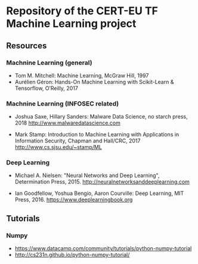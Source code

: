 # Repository of the CERT-EU TF Machine Learning project
## Resources

### Machnine Learning (general)
* Tom M. Mitchell: Machine Learning, McGraw Hill, 1997
* Aurélien Géron: Hands-On Machine Learning with Scikit-Learn & Tensorflow, O’Reilly, 2017

### Machnine Learning (INFOSEC related)
* Joshua Saxe, Hillary Sanders: Malware Data Science, no starch press, 2018
http://www.malwaredatascience.com

* Mark Stamp: Introduction to Machine Learning with Applications in Information Security, Chapman and Hall/CRC,  2017 http://www.cs.sjsu.edu/~stamp/ML


### Deep Learning
* Michael A. Nielsen: "Neural Networks and Deep Learning", Determination Press, 2015. http://neuralnetworksanddeeplearning.com

* Ian Goodfellow, Yoshua Bengio, Aaron Courville: Deep Learning, MIT Press, 2016. https://www.deeplearningbook.org


## Tutorials

### Numpy

* https://www.datacamp.com/community/tutorials/python-numpy-tutorial
* http://cs231n.github.io/python-numpy-tutorial/
